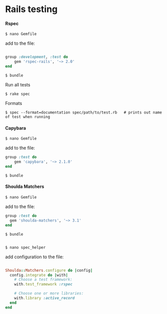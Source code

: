 Rails testing
=============

#### Rspec

	$ nano Gemfile

add to the file: 

``` ruby 

group :development, :test do
	gem 'rspec-rails', '~> 2.0'	
end

```

	$ bundle

Run all tests

	$ rake spec

Formats

	$ spec --format=documentation spec/path/to/test.rb   # prints out name of test when running


#### Capybara

	$ nano Gemfile

add to the file: 

``` ruby 
group :test do 
	gem 'capybara', '~> 2.1.0'
end

```

	$ bundle

#### Shoulda Matchers

	$ nano Gemfile

add to the file: 

``` ruby 
group :test do
  gem 'shoulda-matchers', '~> 3.1'
end

```

	$ bundle


	$ nano spec_helper

add configuration to the file:


``` ruby

Shoulda::Matchers.configure do |config|
  config.integrate do |with|
    # Choose a test framework:
    with.test_framework :rspec

    # Choose one or more libraries:
    with.library :active_record
  end
end

```




